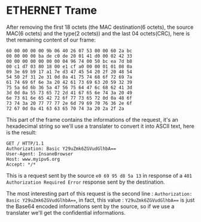 # ETHERNET Trame

After removing the first 18 octets (the MAC destination(6 octets), the source MAC(6 octets) and the type(2 octets)) and the last 04 octets(CRC), here is thet remaining content of our frame: 

```
60 00 00 00 00 9b 06 40 26 07 53 00 00 60 2a bc 
00 00 00 00 ba de c0 de 20 01 41 d0 00 02 42 33 
00 00 00 00 00 00 00 04 96 74 00 50 bc ea 7d b8 
00 c1 d7 03 80 18 00 e1 cf a0 00 00 01 01 08 0a 
09 3e 69 b9 17 a1 7e d3 47 45 54 20 2f 20 48 54 
54 50 2f 31 2e 31 0d 0a 41 75 74 68 6f 72 69 7a 
61 74 69 6f 6e 3a 20 42 61 73 69 63 20 59 32 39 
75 5a 6d 6b 36 5a 47 56 75 64 47 6c 68 62 41 3d 
3d 0d 0a 55 73 65 72 2d 41 67 65 6e 74 3a 20 49 
6e 73 61 6e 65 42 72 6f 77 73 65 72 0d 0a 48 6f 
73 74 3a 20 77 77 77 2e 6d 79 69 70 76 36 2e 6f 
72 67 0d 0a 41 63 63 65 70 74 3a 20 2a 2f 2a
```

This part of the frame contains the informations of the request, it's an hexadecimal string so we'll use a translater to convert it into ASCII text, here is the result: 

```
GET / HTTP/1.1
Authorization: Basic Y29uZmk6ZGVudGlhbA==
User-Agent: InsaneBrowser
Host: www.myipv6.org
Accept: */*
```

This is a request sent by the source ```e0 69 95 d8 5a 13``` in response of a ```401 Authorization Required Error``` response sent by the destination.

The most interesting part of this request is the second line : ```Authorization: Basic Y29uZmk6ZGVudGlhbA==```, in fact, this value : ```Y29uZmk6ZGVudGlhbA==``` is just the Base64 encoded informations sent by the source, so if we use a translater we'll get the confidential informations.